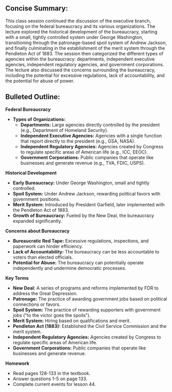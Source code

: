 ## Concise Summary:

This class session continued the discussion of the executive branch, focusing on the federal bureaucracy and its various organizations. The lecture explored the historical development of the bureaucracy, starting with a small, tightly controlled system under George Washington, transitioning through the patronage-based spoil system of Andrew Jackson, and finally culminating in the establishment of the merit system through the Pendleton Act of 1883. The session then categorized the different types of agencies within the bureaucracy: departments, independent executive agencies, independent regulatory agencies, and government corporations. The lecture also discussed the concerns surrounding the bureaucracy, including the potential for excessive regulations, lack of accountability, and the potential for abuse of power.

## Bulleted Outline:

**Federal Bureaucracy**

* **Types of Organizations:**
    * **Departments:** Large agencies directly controlled by the president (e.g., Department of Homeland Security).
    * **Independent Executive Agencies:** Agencies with a single function that report directly to the president (e.g., GSA, NASA). 
    * **Independent Regulatory Agencies:** Agencies created by Congress to regulate specific areas of American life (e.g., ICC, EEOC).
    * **Government Corporations:** Public companies that operate like businesses and generate revenue (e.g., TVA, FDIC, USPS). 

**Historical Development**

* **Early Bureaucracy:** Under George Washington, small and tightly controlled.
* **Spoil System:** Under Andrew Jackson, rewarding political favors with government positions.
* **Merit System:**  Introduced by President Garfield, later implemented with the Pendleton Act of 1883.
* **Growth of Bureaucracy:**  Fueled by the New Deal, the bureaucracy expanded significantly.

**Concerns about Bureaucracy**

* **Bureaucratic Red Tape:** Excessive regulations, inspections, and paperwork can hinder efficiency.
* **Lack of Accountability:**  The bureaucracy can be less accountable to voters than elected officials. 
* **Potential for Abuse:**  The bureaucracy can potentially operate independently and undermine democratic processes. 

**Key Terms**

* **New Deal:**  A series of programs and reforms implemented by FDR to address the Great Depression.
* **Patronage:**  The practice of awarding government jobs based on political connections or favors.
* **Spoil System:**  The practice of rewarding supporters with government jobs ("to the victor goes the spoils").
* **Merit System:**  Hiring based on qualifications and merit.
* **Pendleton Act (1883):** Established the Civil Service Commission and the merit system. 
* **Independent Regulatory Agencies:** Agencies created by Congress to regulate specific areas of American life.
* **Government Corporations:** Public companies that operate like businesses and generate revenue.

**Homework**

* Read pages 128-133 in the textbook.
* Answer questions 1-5 on page 133.
* Complete current events for lesson 44.


